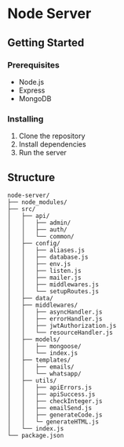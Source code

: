 # Node Server

## Getting Started

### Prerequisites

- Node.js
- Express
- MongoDB

### Installing

1. Clone the repository
2. Install dependencies
3. Run the server

## Structure

```
node-server/
├── node_modules/
├── src/
│   ├── api/
│   │   ├── admin/
│   │   ├── auth/
│   │   └── common/
│   ├── config/
│   │   ├── aliases.js
│   │   ├── database.js
│   │   ├── env.js
│   │   ├── listen.js
│   │   ├── mailer.js
│   │   ├── middlewares.js
│   │   └── setupRoutes.js
│   ├── data/
│   ├── middlewares/
│   │   ├── asyncHandler.js
│   │   ├── errorHandler.js
│   │   ├── jwtAuthorization.js
│   │   └── resourceHandler.js
│   ├── models/
│   │   ├── mongoose/
│   │   └── index.js
│   ├── templates/
│   │   ├── emails/
│   │   └── whatsapp/
│   ├── utils/
│   │   ├── apiErrors.js
│   │   ├── apiSuccess.js
│   │   ├── checkInteger.js
│   │   ├── emailSend.js
│   │   ├── generateCode.js
│   │   └─ generateHTML.js
│   └── index.js
└── package.json
```